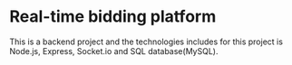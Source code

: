 # Real-time bidding platform

This is a backend project and the technologies includes for this project is Node.js, Express, Socket.io and SQL database(MySQL).